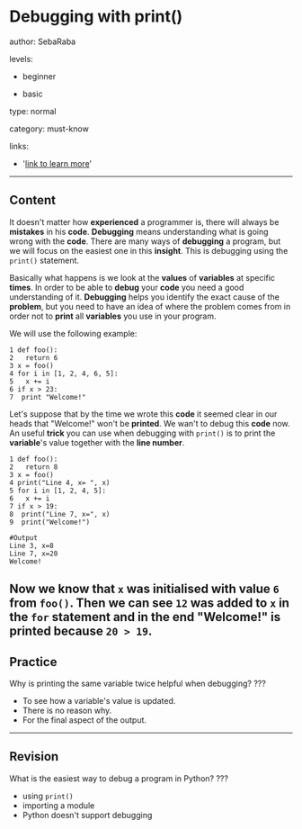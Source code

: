 # Debugging with print()
author: SebaRaba

levels:

  - beginner

  - basic

type: normal

category: must-know

links:

  - '[link to learn more](https://pythonconquerstheuniverse.wordpress.com/2009/09/10/debugging-in-python/)'

---
## Content

It doesn't matter how **experienced** a programmer is, there will always be **mistakes** in his **code**.
**Debugging** means understanding what is going wrong with the **code**. There are many ways of **debugging** a program, but we will focus on the easiest one in this **insight**. This is debugging using the `print()` statement.

Basically what happens is we look at the **values** of **variables** at specific **times**. In order to be able to **debug** your **code** you need a good understanding of it. **Debugging** helps you identify the exact cause of the **problem**, but you need to have an idea of where the problem comes from in order not to **print** all **variables** you use in your program.

We will use the following example:
```
1 def foo():
2   return 6
3 x = foo()
4 for i in [1, 2, 4, 6, 5]:     
5   x += i
6 if x > 23:
7  print "Welcome!"
```
Let's suppose that by the time we wrote this **code** it seemed clear in our heads that "Welcome!" won't be **printed**. We wan't to debug this **code** now. An useful **trick** you can use when debugging with `print()` is to print the **variable**'s value together with the **line number**.

```
1 def foo():
2   return 8
3 x = foo()
4 print("Line 4, x= ", x)
5 for i in [1, 2, 4, 5]:  
6   x += i
7 if x > 19:
8  print("Line 7, x=", x)
9  print("Welcome!")

#Output
Line 3, x=8
Line 7, x=20
Welcome!
```
Now we know that `x` was initialised with value `6` from `foo()`. Then we can see `12` was added to `x` in the `for` statement and in the end "Welcome!" is **printed** because `20 > 19`.
---
## Practice

Why is printing the same variable twice helpful when debugging?
???

* To see how a variable's value is updated.
* There is no reason why.
* For the final aspect of the output.

---
## Revision

What is the easiest way to debug a program in Python?
???

* using `print()`
* importing a module
* Python doesn't support debugging
